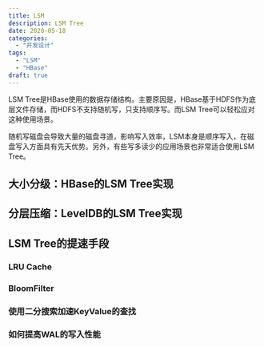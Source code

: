 ```yaml
---
title: LSM
description: LSM Tree
date: 2020-05-18
categories:
  - "开发设计"
tags:
  - "LSM"
  - "HBase"
draft: true
---
```


LSM Tree是HBase使用的数据存储结构。主要原因是，HBase基于HDFS作为底层文件存储，而HDFS不支持随机写，只支持顺序写。而LSM Tree可以轻松应对这种使用场景。

随机写磁盘会导致大量的磁盘寻道，影响写入效率，LSM本身是顺序写入，在磁盘写入方面具有先天优势。另外，有些写多读少的应用场景也非常适合使用LSM Tree。

## 大小分级：HBase的LSM Tree实现

## 分层压缩：LevelDB的LSM Tree实现

## LSM Tree的提速手段
### LRU Cache
### BloomFilter
### 使用二分搜索加速KeyValue的查找
### 如何提高WAL的写入性能